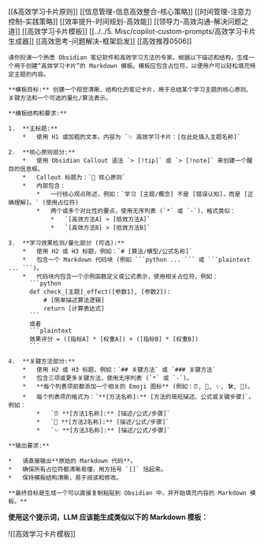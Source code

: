 [[&高效学习卡片原则]]
[[信息管理-信息高效整合-核心策略]]
[[时间管理-注意力控制-实践策略]]
[[效率提升-时间规划-高效能]]
[[领导力-高效沟通-解决问题之道]]
[[高效学习卡片模板]]
[[../../5. Misc/copilot-custom-prompts/高效学习卡片生成器]]
[[高效思考-问题解决-框架启发]]
[[高效推荐0506]]

````text
请你扮演一个熟悉 Obsidian 笔记软件和高效学习方法的专家。根据以下描述和结构，生成一个用于创建“高效学习卡片”的 Markdown 模板。模板应包含占位符，以便用户可以轻松填充特定主题的内容。

**模板目标:** 创建一个视觉清晰、结构化的笔记卡片，用于总结某个学习主题的核心原则、关键方法和一个可选的量化/算法表示。

**模板结构和要求:**

1.  **主标题:**
    *   使用 H1 或加粗的文本，内容为 `✨ 高效学习卡片：[在此处插入主题名称]`

2.  **核心原则部分:**
    *   使用 Obsidian Callout 语法 `> [!tip]` 或 `> [!note]` 来创建一个醒目的信息框。
    *   Callout 标题为：`🌱 核心原则`
    *   内部包含：
        *   一行核心观点陈述，例如：`学习 [主题/概念] 不是 [错误认知]，而是 [正确理解]。` (使用占位符)
        *   两个或多个对比性的要点，使用无序列表 (`*` 或 `-`)，格式类似：
            *   `[高效方法A] > [低效方法A]`
            *   `[高效方法B] > [低效方法B]`

3.  **学习效果检测/量化部分 (可选):**
    *   使用 H2 或 H3 标题，例如：`# [算法/模型/公式名称]`
    *   包含一个 Markdown 代码块 (例如 ```python ... ``` 或 ```plaintext ... ```)。
    *   代码块内包含一个示例函数定义或公式表示，使用相关占位符，例如：
      ```python
      def check_[主题]_effect([参数1], [参数2]):
          # [简单描述算法逻辑]
          return [计算表达式]
      ```
      或者
      ```plaintext
      效果评分 = ([指标A] * [权重A]) + ([指标B] * [权重B])
      ```

4.  **关键方法部分:**
    *   使用 H2 或 H3 标题，例如：`## 关键方法` 或 `### 关键方法`
    *   包含三项或更多关键方法，使用无序列表 (`*` 或 `-`)。
    *   **每个列表项前都添加一个相关的 Emoji 图标** (例如：⏰, 🧠, ✨, 🛠️, 🔗)。
    *   每个列表项的格式为：`**[方法名称]:** [方法的简短描述、公式或关键步骤]`。例如：
        *   `⏰ **[方法1名称]:** [描述/公式/步骤]`
        *   `🧠 **[方法2名称]:** [描述/公式/步骤]`
        *   `✨ **[方法3名称]:** [描述/公式/步骤]`

**输出要求:**

*   请直接输出**原始的 Markdown 代码**。
*   确保所有占位符都清晰易懂，用方括号 `[]` 括起来。
*   保持模板结构清晰，易于阅读和修改。

**最终目标是生成一个可以直接复制粘贴到 Obsidian 中，并开始填充内容的 Markdown 模板。**
````

**使用这个提示词，LLM 应该能生成类似以下的 Markdown 模板：**

![[高效学习卡片模板]]
